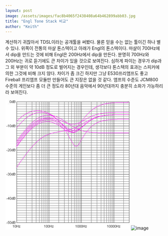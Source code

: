 ```yaml
---
layout: post
image: /assets/images/fac8b4065f2438408a64b462899abb03.jpg
title: "Engl Tone Stack 비교"
author: "Keith"
---
```


계산하기 귀찮아서 TDSL이라는 공개툴을 써봤다. 물론 믿을 수는 없는 툴이긴 하나 별 수 있나.
위쪽이 전통의 마샬 톤스텍이고 아래가 Engl의 톤스텍이다.
마샬이 700Hz에서 dip을 만드는 것에 비해 Engl은 200Hz에서 dip을 만든다.
분명히 700Hz와 200Hz는 귀로 듣기에도 큰 차이가 있을 것으로 보여진다. 심하게 파이는 경우가 dip과 그 외 부분이 약 10dB 정도로 벌어지는 경우인데, 생각보다 톤스텍의 효과는 스피커에 의한 그것에 비해 크지 않다. 
차이가 좀 크긴 하지만 그냥 E530프리앰프도 좋고 Fireball 프리앰프 모듈만 만들어도 큰 지장은 없을 것 같다.
앰프의 수준도 JCM800 수준의 게인보다 좀 더 큰 정도라 80년대 음악에서 90년대까지 충분히 소화가 가능하리라 보여진다.

![image](/assets/images/fac8b4065f2438408a64b462899abb03.jpg)![image](87d7f5d7ad9b65dab4eec68498292c7f.jpg)


